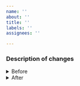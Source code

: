 ```yaml
---
name: ''
about: ''
title: ''
labels: ''
assignees: ''

---
```


### Description of changes
<!-- It is often obvious what changed by looking at the code, so it is more helpful to say _why_ it should be changed -->

<details>
<summary>Before</summary>
<!-- IF DOING ANY DESIGN CHANGE PLEASE ADD BEFORE PICTURES HERE -->

</details>

<details>
<summary>After</summary>
<!-- IF DOING ANY DESIGN CHANGE PLEASE ADD AFTER PICTURES HERE -->

</details>

<!-- If the Pull Request is not ready to be merged, please use a draft pull request -->
